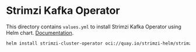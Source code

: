 # Strimzi Kafka Operator

This directory contains `values.yml` to install Strimzi Kafka Operator using Helm chart. [Documentation](https://strimzi.io/docs/operators/latest/deploying#deploying-cluster-operator-helm-chart-str).

```bash
helm install strimzi-cluster-operator oci://quay.io/strimzi-helm/strimzi-kafka-operator -f kafka-operator/values.yml
```